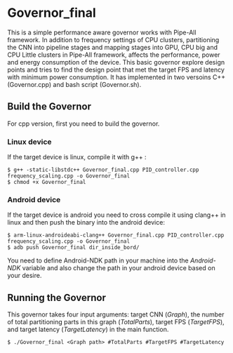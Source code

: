 # Governor_final
This is a simple performance aware governor works with Pipe-All framework. In addition to frequency settings of CPU clusters, partitioning the 
CNN into pipeline stages and mapping stages into GPU, CPU big and CPU Little clusters in Pipe-All framework, affects the performance, power and 
energy consumption of the device. This basic governor explore design points and tries to find the design point that met the target FPS and latency
with minimum power consumption. It has implemented in two versoins C++ (Governor.cpp) and bash script (Governor.sh).

## Build the Governor
For cpp version, first you need to build the governor. 

### Linux device
If the target device is linux, compile it with g++ :
```
$ g++ -static-libstdc++ Governor_final.cpp PID_controller.cpp frequency_scaling.cpp -o Governor_final
$ chmod +x Governor_final
```

### Android device
If the target device is android you need to cross compile it using clang++ in linux and then push the binary into the android device:
```
$ arm-linux-androideabi-clang++ Governor_final.cpp PID_controller.cpp frequency_scaling.cpp -o Governor_final
$ adb push Governor_final dir_inside_bord/
```

You need to define Android-NDK path in your machine into the *Android-NDK* variable and also change the path in your android device based on your desire. 


## Running the Governor
This governor takes four input arguments: target CNN (*Graph*), the number of total partitioning parts in this graph (*TotalParts*),
target FPS (*TargetFPS*), and target latency (*TargetLatency*) in the main function.
```
$ ./Governor_final <Graph path> #TotalParts #TargetFPS #TargetLatency
```
